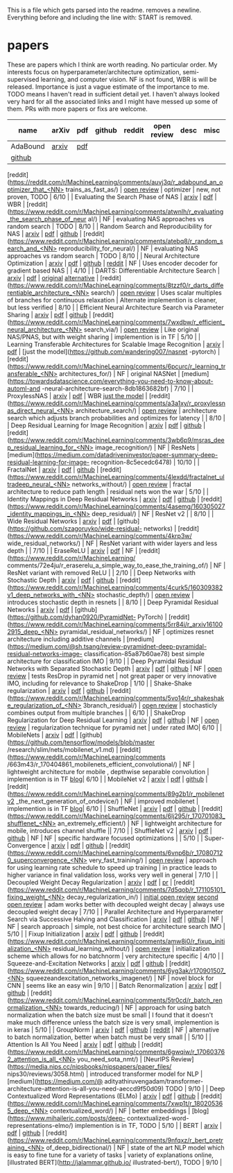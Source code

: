 This is a file which gets parsed into the readme. <NN> removes a newline.
Everything before and including the line with:
START is removed.
# papers
These are papers which I think are worth reading. No particular order. My interests focus on
hyperparameter/architecture optimization, semi-supervised learning, and computer vision.
NF is not found, WBR is will be released. Importance is just a vague estimate of the importance to me. 
TODO means I haven't read in sufficient detail yet. I haven't always looked very hard for all the 
associated links and I might have messed up some of them. PRs with more papers or fixs are welcome. 

| name | arXiv | pdf | github | reddit | open review | desc | misc | importance |
|---|---|---|---|---|---|---|---|---|
| AdaBound | [arxiv](https://arxiv.org/abs/1607.01097) | [pdf](https://arxiv.org/pdf/1607.01097.pdf) | <NN>
[github](https://github.com/Luolc/AdaBound) | <NN>
[reddit](https://reddit.com/r/MachineLearning/comments/auvj3q/r_adabound_an_optimizer_that_<NN>
trains_as_fast_as/) | [open review](https://openreview.net/forum?id=Bkg3g2R9FX) | optimizer | new, <NN>
not proven, TODO | 6/10 |
| Evaluating the Search Phase of NAS | [arxiv](https://arxiv.org/abs/1902.08142) | <NN>
[pdf](https://arxiv.org/pdf/1902.08142) | WBR |<NN>
[reddit](https://www.reddit.com/r/MachineLearning/comments/atwnlh/r_evaluating_the_search_phase_of_neur<NN>
al/) | NF | evaluating NAS approaches vs random search | TODO | 8/10 |
| Random Search and Reproducibility for NAS | [arxiv](https://arxiv.org/abs/1902.07638) | <NN>
[pdf](https://arxiv.org/pdf/1902.07638) | [github](https://github.com/liamcli/randomNAS_release) |<NN>
[reddit](https://www.reddit.com/r/MachineLearning/comments/atebq8/r_random_search_and_<NN>
reproducibility_for_neural/) | NF | evaluating NAS approaches vs random search | TODO | 8/10 |
| Neural Architecture Optimization | [arxiv](https://arxiv.org/abs/1808.07233) | <NN>
[pdf](https://arxiv.org/pdf/1808.07233.pdf) | [github](https://github.com/renqianluo/NAO) |<NN>
[reddit](https://www.reddit.com/r/MachineLearning/comments/9butdc/r_neural_architecture_optimization/) | <NN>
NF | Uses encoder decoder for gradient based NAS |  | 4/10 |
| DARTS: Differentiable Architecture Search | [arxiv](https://arxiv.org/abs/1806.09055) | <NN>
[pdf](https://arxiv.org/pdf/1806.09055) | [original](https://github.com/quark0/darts) <NN>
[alternative](https://github.com/khanrc/pt.darts) |<NN>
[reddit](https://www.reddit.com/r/MachineLearning/comments/8tzzf0/r_darts_differentiable_architecture_<NN>
search/) | [open review](https://openreview.net/forum?id=S1eYHoC5FX) | Uses scalar multiples of branches <NN>
for continuous relaxation | Alternate implemention is cleaner, but less verified | 8/10 |
| Efficient Neural Architecture Search via Parameter Sharing | [arxiv](https://arxiv.org/abs/1802.03268) <NN>
| [pdf](https://arxiv.org/pdf/1802.03268) | [github](https://github.com/melodyguan/enas) | <NN>
[reddit](https://www.reddit.com/r/MachineLearning/comments/7wxdbw/r_efficient_neural_architecture_<NN>
search_via/) | [open review](https://openreview.net/forum?id=ByQZjx-0-) | Like original NAS/PNAS, but <NN>
with weight sharing | implemention is in TF | 5/10 |
| Learning Transferable Architectures for Scalable Image Recognition | <NN>
[arxiv](https://arxiv.org/abs/1707.07012) <NN>
| [pdf](https://arxiv.org/pdf/1707.07012.pdf) | [just the model](https://github.com/wandering007/nasnet<NN>
-pytorch) | [reddit](https://www.reddit.com/r/MachineLearning/comments/6pcurc/r_learning_transferable_<NN>
architectures_for/) | NF | <NN>
 original NASNet | [medium](https://towardsdatascience.com/everything-you-need-to-know-about-automl-and<NN>
-neural-architecture-search-8db1863682bf) | 7/10 |
| ProxylessNAS | [arxiv](https://arxiv.org/abs/1812.00332) | [pdf](https://arxiv.org/pdf/1812.00332) | <NN>
WBR [just the model](https://github.com/MIT-HAN-LAB/ProxylessNAS) | <NN>
[reddit](https://www.reddit.com/r/MachineLearning/comments/a3a1xy/r_proxylessnas_direct_neural_<NN>
architecture_search/) | [open review](https://openreview.net/forum?id=HylVB3AqYm) | <NN>
architecture search which adjusts branch probabilities and optimizes for latency | | 8/10 |
| Deep Residual Learning for Image Recognition | [arxiv](https://arxiv.org/abs/1512.03385) <NN>
| [pdf](https://arxiv.org/pdf/1512.03385) | [github](https://github.com/KaimingHe/deep-residual-networks)<NN>
| [reddit](https://www.reddit.com/r/MachineLearning/comments/3wb6p9/msras_deep_residual_learning_for_<NN>
image_recognition/) | NF | ResNets | <NN>
[medium](https://medium.com/datadriveninvestor/paper-summary-deep-residual-learning-for-image-<NN>
recognition-8c5ecedc6478) | 10/10 |
| FractalNet | [arxiv](https://arxiv.org/abs/1605.07648) <NN>
| [pdf](https://arxiv.org/pdf/1605.07648) | [github](https://github.com/khanrc/pt.fractalnet)<NN>
| [reddit](https://www.reddit.com/r/MachineLearning/comments/4lexdd/fractalnet_ultradeep_neural_<NN>
networks_without/) | [open review](https://openreview.net/forum?id=S1VaB4cex) | <NN>
fractal architecture to reduce path length | residual nets won the war | 5/10 |
| Identity Mappings in Deep Residual Networks | [arxiv](https://arxiv.org/abs/1603.05027) <NN>
| [pdf](https://arxiv.org/pdf/1603.05027) | [github](https://github.com/KaimingHe/resnet-1k-layers)<NN>
| [reddit](https://www.reddit.com/r/MachineLearning/comments/4asemg/160305027_identity_mappings_in_<NN>
deep_residual/) | NF | ResNet v2 | | 8/10 |
| Wide Residual Networks | [arxiv](https://arxiv.org/abs/1605.07146) <NN>
| [pdf](https://arxiv.org/pdf/1605.07146) | [github](https://github.com/szagoruyko/wide-residual-<NN>
networks) | [reddit](https://www.reddit.com/r/MachineLearning/comments/4krp3w/<NN>
wide_residual_networks/) | NF | ResNet variant with wider layers and less depth | | 7/10 |
| EraseReLU | [arxiv](https://arxiv.org/abs/1709.07634) <NN>
| [pdf](https://arxiv.org/pdf/1709.07634) | NF | [reddit](https://www.reddit.com/r/MachineLearning/<NN>
comments/72e4ju/r_eraserelu_a_simple_way_to_ease_the_training_of/) | NF | ResNet variant with <NN>
removed ReLU | | 2/10 |
| Deep Networks with Stochastic Depth | [arxiv](https://arxiv.org/abs/1603.09382) <NN>
| [pdf](https://arxiv.org/pdf/1603.09382) | [github](https://github.com/yueatsprograms/Stochastic_Depth)<NN>
| [reddit](https://www.reddit.com/r/MachineLearning/comments/4curk5/160309382v1_deep_networks_with_<NN>
stochastic_depth/) | [open review](https://openreview.net/forum?id=BJm63h2F) | introduces stochastic <NN>
depth in resnets | | 8/10 |
| Deep Pyramidal Residual Networks | [arxiv](https://arxiv.org/abs/1610.02915) <NN>
| [pdf](https://arxiv.org/pdf/1610.02915v1.pdf) | [github](https://github.com/dyhan0920/PyramidNet-<NN>
PyTorch) | [reddit](https://www.reddit.com/r/MachineLearning/comments/5rr84i/r_arxiv161002915_deep_<NN>
pyramidal_residual_networks/) | NF | optimizes resnet architecture including additive channels | <NN>
[medium](https://medium.com/@sh.tsang/review-pyramidnet-deep-pyramidal-residual-networks-image-<NN>
classification-85a87b60ae78)  best simple architecture for classification IMO | 9/10 |
| Deep Pyramidal Residual Networks with Separated Stochastic Depth | <NN>
[arxiv](https://arxiv.org/abs/1612.01230) | [pdf](https://arxiv.org/pdf/1612.01230) | <NN>
[github](https://github.com/AkTgWrNsKnKPP/PyramidNet_with_Stochastic_Depth) | NF | <NN>
[open review](https://openreview.net/forum?id=SkPxL0Vte) | tests ResDrop in pyramid net | <NN>
not great paper or very innovative IMO, including for relevance to ShakeDrop | 1/10 |
| Shake-Shake regularization | [arxiv](https://arxiv.org/abs/1705.07485) <NN>
| [pdf](https://arxiv.org/pdf/1705.07485) | [github](https://github.com/xgastaldi/shake-shake) | <NN>
[reddit](https://www.reddit.com/r/MachineLearning/comments/5vo14r/r_shakeshake_regularization_of_<NN>
3branch_residual/) | [open review](https://openreview.net/forum?id=HkO-PCmYl) | stochasticly combines <NN>
output from multiple branches | | 6/10 |
| ShakeDrop Regularization for Deep Residual Learning | [arxiv](https://arxiv.org/abs/1802.02375) <NN>
| [pdf](https://arxiv.org/pdf/1802.02375) | [github](https://github.com/imenurok/ShakeDrop) | NF | <NN>
[open review](https://openreview.net/forum?id=S1NHaMW0b) | regularization technique for pyramid net | <NN>
under rated IMO| 6/10 |
|  MobileNets | [arxiv](https://arxiv.org/abs/1704.04861) <NN>
| [pdf](https://arxiv.org/pdf/1704.04861) | [github](https://github.com/tensorflow/models/blob/master<NN>
/research/slim/nets/mobilenet_v1.md) | [reddit](https://www.reddit.com/r/MachineLearning/comments<NN>
/663m43/r_170404861_mobilenets_efficient_convolutional/) | NF | lightweight architecture for mobile<NN>
, depthwise separable convolution | implemention is in TF <NN>
[blog](https://ai.googleblog.com/2017/06/mobilenets-open-source-models-for.html)| 6/10 |
|  MobileNet v2 | [arxiv](https://arxiv.org/abs/1801.04381) | [pdf](https://arxiv.org/pdf/1801.04381) | <NN>
[github](https://github.com/tensorflow/models/tree/master/research/slim/nets/mobilenet) | <NN>
[reddit](https://www.reddit.com/r/MachineLearning/comments/89g2b1/r_mobilenetv2<NN>
_the_next_generation_of_ondevice/) | NF | improved mobilenet | implemention is in TF <NN>
[blog](https://ai.googleblog.com/2018/04/mobilenetv2-next-generation-of-on.html)| 6/10 |
| ShuffleNet | [arxiv](https://arxiv.org/abs/1707.01083) <NN>
| [pdf](https://arxiv.org/pdf/1707.01083) | [github](https://github.com/jaxony/ShuffleNet) | <NN>
[reddit](https://www.reddit.com/r/MachineLearning/comments/6lj295/r_170701083_shufflenet_<NN>
an_extremely_efficient/) | NF | lightweight architecture for mobile, introduces channel shuffle || 7/10 |
| ShuffleNet v2 | [arxiv](https://arxiv.org/abs/1807.11164) <NN>
| [pdf](https://arxiv.org/pdf/1807.11164) | [github](https://github.com/ericsun99/Shufflenet-v2-Pytorch)<NN>
| NF | NF | specific hardware focused optimizations | | 5/10 |
| Super-Convergence | [arxiv](https://arxiv.org/abs/1708.07120) <NN>
| [pdf](https://arxiv.org/pdf/1708.07120) | [github](https://github.com/lnsmith54/super-convergence)<NN>
| [reddit](https://www.reddit.com/r/MachineLearning/comments/6vnp6b/r_170807120_superconvergence_<NN>
very_fast_training/) | [open review](https://openreview.net/forum?id=H1A5ztj3b) | <NN>
approach for using learning rate schedule to speed up training | in practice leads to higher variance <NN>
in final validation loss, works very well in general | 7/10 |
| Decoupled Weight Decay Regularization | [arxiv](https://arxiv.org/abs/1711.05101) <NN>
| [pdf](https://arxiv.org/pdf/1711.05101) | [pr](https://github.com/pytorch/pytorch/pull/3740)<NN>
| [reddit](https://www.reddit.com/r/MachineLearning/comments/7d5qob/r_171105101_fixing_weight_<NN>
decay_regularization_in/) | [initial open review](https://openreview.net/forum?id=rk6qdGgCZ) <NN>
[second open review](https://openreview.net/forum?id=Bkg6RiCqY7) | adam works better with decoupled <NN>
weight decay | always use decoupled weight decay | 7/10 |
| Parallel Architecture and Hyperparameter Search via Successive Halving and Classification | <NN>
[arxiv](https://arxiv.org/abs/1805.10255) | [pdf](https://arxiv.org/pdf/1805.10255) | <NN>
[github](https://github.com/titu1994/pyshac) | NF | NF | search approach | simple, not best choice for <NN>
architecture search IMO | 5/10 |
| Fixup Initialization | [arxiv](https://arxiv.org/abs/1901.09321) | <NN>
[pdf](https://arxiv.org/pdf/1901.09321) | <NN>
[github](https://github.com/ajbrock/BoilerPlate/blob/master/Models/fixup.py) | <NN>
[reddit](https://www.reddit.com/r/MachineLearning/comments/amw8i0/r_fixup_initialization_<NN>
residual_learning_without/) | [open review](https://openreview.net/forum?id=H1gsz30cKX) | <NN>
initialization scheme which allows for no batchnorm | very architecture specific | 4/10 |
| Squeeze-and-Excitation Networks | [arxiv](https://arxiv.org/abs/1709.01507) | <NN>
[pdf](https://arxiv.org/pdf/1709.01507) | <NN>
[github](https://github.com/moskomule/senet.pytorch) | <NN>
[reddit](https://www.reddit.com/r/MachineLearning/comments/6yg3ak/r170901507_<NN>
squeezeandexcitation_networks_imagenet/) | NF | novel block for CNN | seems like an easy win | 9/10 |
| Batch Renormalization | [arxiv](https://arxiv.org/abs/1702.03275) | <NN>
[pdf](https://arxiv.org/pdf/1702.03275) | <NN>
[github](https://github.com/titu1994/BatchRenormalization) | <NN>
[reddit](https://www.reddit.com/r/MachineLearning/comments/5tr0cd/r_batch_renormalization_<NN>
towards_reducing/) | NF | approach for using batch normalization when the batch size must be small | <NN>
I found that it doesn't make much difference unless the batch size is very small, implemention is in <NN>
keras | 5/10 |
| GroupNorm | [arxiv](https://arxiv.org/abs/1803.08494) | [pdf](https://arxiv.org/pdf/1803.08494) | <NN>
[github](https://github.com/kuangliu/pytorch-groupnorm) | <NN>
[reddit](https://www.reddit.com/r/MachineLearning/comments/86gurl/r_group_normalization_fair/) | <NN>
NF | alternative to batch normalization, better when batch must be very small | | 5/10 |
| Attention Is All You Need | [arxiv](https://arxiv.org/abs/1706.03762) | <NN>
[pdf](https://arxiv.org/pdf/1706.03762) | <NN>
[github](https://github.com/jadore801120/attention-is-all-you-need-pytorch) | <NN>
[reddit](https://www.reddit.com/r/MachineLearning/comments/6gwqiw/r_170603762_attention_is_all_<NN>
you_need_sota_nmt/) | [NeurIPS Review](https://media.nips.cc/nipsbooks/nipspapers/paper_files/<NN>
nips30/reviews/3058.html) | introduced transformer model for NLP | [medium](https://medium.com/@<NN>
adityathiruvengadam/transformer-architecture-attention-is-all-you-need-aeccd9f50d09) TODO | 9/10 |
| Deep Contextualized Word Representations (ELMo) | [arxiv](https://arxiv.org/abs/1802.05365) | <NN>
[pdf](https://arxiv.org/pdf/1802.05365) | <NN>
[github](https://github.com/allenai/bilm-tf) | <NN>
[reddit](https://www.reddit.com/r/MachineLearning/comments/7xwp1t/r_180205365_deep_<NN>
contextualized_word/) | NF | better embeddings | [blog](https://www.mihaileric.com/posts/deep-<NN>
contextualized-word-representations-elmo/) implemention is in TF, TODO | 5/10 |
| BERT | [arxiv](https://arxiv.org/abs/1810.04805) | [pdf](https://arxiv.org/pdf/1810.04805) | <NN>
[github](https://github.com/huggingface/pytorch-pretrained-BERT) | <NN>
[reddit](https://www.reddit.com/r/MachineLearning/comments/9nfqxz/r_bert_pretraining_<NN>
of_deep_bidirectional/) | NF | state of the art NLP model which is easy to fine tune for a variety <NN>
of tasks | variety of explanations online, [illustrated BERT](http://jalammar.github.io/<NN>
illustrated-bert/), TODO | 9/10 |



